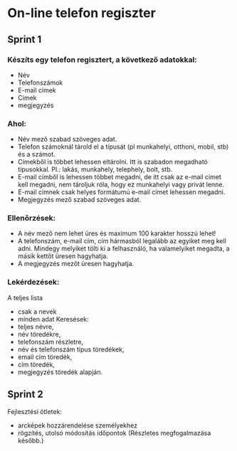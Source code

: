 # On-line telefon regiszter

## Sprint 1
### Készíts egy telefon regisztert, a következő adatokkal:
* Név
* Telefonszámok
* E-mail címek
* Címek
* megjegyzés

### Ahol:
* Név mező szabad szöveges adat.
* Telefon számoknál tárold el a típusát (pl munkahelyi, otthoni, mobil, stb) és a számot.
* Címekből is többet lehessen eltárolni. Itt is szabadon megadható típusokkal. Pl.: lakás, munkahely, telephely, bolt, stb.
* E-mail címből is lehessen többet megadni, de itt csak az e-mail címet kell megadni, nem tároljuk róla, hogy ez munkahelyi vagy privát lenne.
* E-mail címnek csak helyes formátumú e-mail címet lehessen megadni.
* Megjegyzés mező szabad szöveges adat.

### Ellenőrzések:
* A név mező nem lehet üres és maximum 100 karakter hosszú lehet!
* A telefonszám, e-mail cím, cím hármasból legalább az egyiket meg kell adni. Mindegy melyiket tölti ki a felhasználó, ha valamelyiket megadta, a másik kettőt üresen hagyhatja.
* A megjegyzés mezőt üresen hagyhatja.

### Lekérdezések:
A teljes lista
* csak a nevek
* minden adat
Keresések:
* teljes névre,
* név töredékre,
* telefonszám részletre,
* név és telefonszám típus töredékek,
* email cím töredék,
* cím töredék,
* megjegyzés töredék alapján.
      
## Sprint 2
Fejlesztési ötletek:  
* arcképek hozzárendelése személyekhez
* rögzítés, utolsó módosítás időpontok
(Részletes megfogalmazása később.)